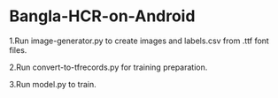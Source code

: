 # Bangla-HCR-on-Android
1.Run image-generator.py to create images and labels.csv from .ttf font files.

2.Run convert-to-tfrecords.py for training preparation.

3.Run model.py to train.

